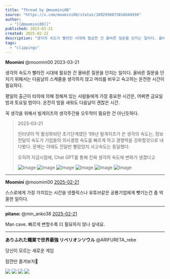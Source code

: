 ```yaml
---
title: "Thread by @moomini00"
source: "https://x.com/moomini00/status/1892950873816649936"
author:
  - "[[@moomini00]]"
published: 2023-03-21
created: 2025-02-22
description: "생각의 속도가 빨라진 시대에 필요한 건 올바른 질문을 던지는 일이다. 올바른 질문을 던지기 위해서는 다음날의 스케줄을 생각하지 않고 머리를 비우고 숙고하는 온전한 시간이 필요하다. 평일의 출근이 타의에 의해 정해져 있는 사람들에게 가장 중요한 시간"
tags:
  - "clippings"
---
```

**Moomini** @moomini00 2023-03-21

생각의 속도가 빨라진 시대에 필요한 건 올바른 질문을 던지는 일이다. 올바른 질문을 던지기 위해서는 다음날의 스케줄을 생각하지 않고 머리를 비우고 숙고하는 온전한 시간이 필요하다.

평일의 출근이 타의에 의해 정해져 있는 사람들에게 가장 중요한 시간은, 어쩌면 금요일 밤과 토요일 밤이다. 온전히 밤을 새워도 다음날이 괜찮은 시간.

꼭 생각을 위해서 빌게이츠의 생각주간용 오두막이 필요한 건 아닌듯하다.

> 2023-03-21
> 
> 인터넷이 막 활성화되던 초기단계였던 ‘99년 빌게이츠가 쓴 생각의 속도는, 정보전달의 속도가 기업들의 의사결정 속도를 빠르게 하고 경쟁력을 강화할것으로 내다봤다. 문제는 이때도 전달만 빨랐었지 사고속도는 동일했다.
> 
> 오히려 지금시점에, Chat GPT를 통해 진짜 생각의 속도에 변화가 생겼다고
> 
> ![Image](https://pbs.twimg.com/media/GkUcyEPWwAAfz86?format=jpg&name=large) ![Image](https://pbs.twimg.com/media/GkUcyDwaIAEgljF?format=jpg&name=large) ![Image](https://pbs.twimg.com/media/GkUcyETWgAAab5s?format=jpg&name=large) ![Image](https://pbs.twimg.com/media/GkUcyEVWgAAZR1J?format=jpg&name=large) ![Image](https://pbs.twimg.com/media/FrtKMoYagAERych?format=jpg&name=large) ![Image](https://pbs.twimg.com/media/FrtKMobaAAAMP5j?format=jpg&name=large)

---

**Moomini** @moomini00 [2025-02-21](https://x.com/moomini00/status/1892951342278136216)

스스로에게 가장 가치있는 시간을 넷플릭스나 유튜브같은 공룡기업에게 뺏기는건 좀 억울한 일이다.

---

**pitano:** @min\_anko38 [2025-02-21](https://x.com/min_anko38/status/1893051156903141803)

Man cave. 빠르게 변할수록 더 필요하지 않나 싶네요.

---

**ありふれた職業で世界最強 リベリオンソウル** @ARIFURETA\_rebe

당신이 모르는 새로운 게임

잠깐만 즐겨보자👀

![](https://pbs.twimg.com/media/GkM5W0KbwAAuTry?format=jpg&name=large) ![](https://pbs.twimg.com/media/GkM5YD8bUAAU6Me?format=jpg&name=large) ![](https://pbs.twimg.com/media/GkM5V_EbUAI70Q9?format=jpg&name=large) ![](https://pbs.twimg.com/media/GkM5Xr6awAAYytH?format=jpg&name=large)